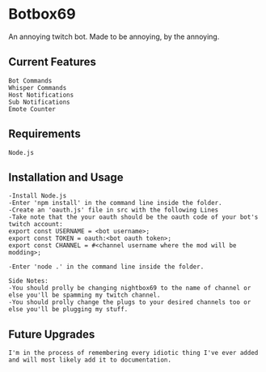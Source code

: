 Botbox69
==============

An annoying twitch bot. Made to be annoying, by the annoying.

Current Features
----------------
	Bot Commands
	Whisper Commands
	Host Notifications
	Sub Notifications
	Emote Counter


Requirements
----------------
	Node.js

Installation and Usage
----------------
	-Install Node.js 
	-Enter 'npm install' in the command line inside the folder.
	-Create an 'oauth.js' file in src with the following Lines
	-Take note that the your oauth should be the oauth code of your bot's twitch account:
	export const USERNAME = <bot username>;
	export const TOKEN = oauth:<bot oauth token>;
	export const CHANNEL = #<channel username where the mod will be modding>;

	-Enter 'node .' in the command line inside the folder.

	Side Notes: 
	-You should prolly be changing nightbox69 to the name of channel or else you'll be spamming my twitch channel.
	-You should prolly change the plugs to your desired channels too or else you'll be plugging my stuff.

Future Upgrades
---------------
	I'm in the process of remembering every idiotic thing I've ever added and will most likely add it to documentation.
